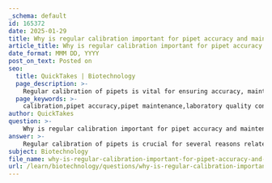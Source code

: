 ```yaml
---
_schema: default
id: 165372
date: 2025-01-29
title: Why is regular calibration important for pipet accuracy and maintenance?
article_title: Why is regular calibration important for pipet accuracy and maintenance?
date_format: MMM DD, YYYY
post_on_text: Posted on
seo:
  title: QuickTakes | Biotechnology
  page_description: >-
    Regular calibration of pipets is vital for ensuring accuracy, maintaining precision, identifying wear and tear, complying with standards, enhancing reliability, and preventing contamination in laboratory settings.
  page_keywords: >-
    calibration,pipet accuracy,pipet maintenance,laboratory quality control,measurement precision,reliability,wear and tear,compliance,preventing contamination
author: QuickTakes
question: >-
    Why is regular calibration important for pipet accuracy and maintenance?
answer: >-
    Regular calibration of pipets is crucial for several reasons related to accuracy, reliability, and maintenance in laboratory settings:\n\n1. **Ensures Accuracy**: Calibration verifies that the pipet dispenses the correct volume of liquid. This is essential in experiments where precise measurements are critical. If a pipet is not calibrated, it may deliver more or less liquid than intended, leading to inaccurate results and potentially invalidating experimental outcomes.\n\n2. **Maintains Precision**: Regular calibration helps maintain the precision of pipetting. Precision refers to the consistency of repeated measurements. A calibrated pipet will provide consistent results over multiple uses, which is vital for experiments that require repeated measurements or comparisons.\n\n3. **Identifies Wear and Tear**: Over time, pipets can experience wear and tear due to regular use. Calibration checks can help identify any issues with the pipet's internal mechanisms or seals before they lead to significant inaccuracies. This proactive approach can prevent costly errors in experiments.\n\n4. **Compliance with Standards**: Many laboratories operate under strict quality control standards, especially in fields like pharmaceuticals and clinical research. Regular calibration of pipets is often a requirement to comply with these standards, ensuring that all measurements are reliable and traceable.\n\n5. **Enhances Reliability**: In critical experiments, the reliability of results is paramount. Regular calibration ensures that pipets function correctly, which enhances the overall reliability of the experimental data collected.\n\n6. **Prevents Contamination**: During the calibration process, pipets are often cleaned and inspected. This maintenance step helps prevent contamination of samples, which can occur if a pipet is not properly maintained.\n\nIn summary, regular calibration is essential for ensuring that pipets deliver accurate and precise volumes, maintaining the integrity of experimental results, and prolonging the lifespan of the pipets through proper maintenance.
subject: Biotechnology
file_name: why-is-regular-calibration-important-for-pipet-accuracy-and-maintenance.md
url: /learn/biotechnology/questions/why-is-regular-calibration-important-for-pipet-accuracy-and-maintenance
---
```


&nbsp;